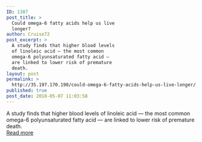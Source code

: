 ```yaml
---
ID: 1387
post_title: >
  Could omega-6 fatty acids help us live
  longer?
author: Cruise72
post_excerpt: >
  A study finds that higher blood levels
  of linoleic acid — the most common
  omega-6 polyunsaturated fatty acid —
  are linked to lower risk of premature
  death.
layout: post
permalink: >
  http://35.197.170.190/could-omega-6-fatty-acids-help-us-live-longer/
published: true
post_date: 2018-05-07 11:03:58
---
```

A study finds that higher blood levels of linoleic acid — the most common omega-6 polyunsaturated fatty acid — are linked to lower risk of premature death.<br/><a style="white-space: nowrap" href="https://www.medicalnewstoday.com/articles/321266.php" class="button purchase" rel="nofollow noopener" target="_blank">Read more</a>